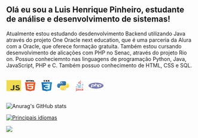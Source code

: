 ## Olá eu sou a Luis Henrique Pinheiro, estudante de análise e desenvolvimento de sistemas!

Atualmente estou estudando desdenvolvimento Backend utilizando Java através do projeto One Oracle next education, que é uma parceria da Alura com a Oracle, que oferece formação gratuita.
Também estou cursando desenvolvimento de alicações com PHP no Senac, através do projeto Rio on.
Possuo conheciemnto nas linguagens de programação Python, Java, JavaScript, PHP e C. Também possuo conhecimento de HTML, CSS e SQL.

<div style="display: inline_block"><br>
  <img align="center" alt="Luis-Js" height="30" width="40" src="https://github.com/devicons/devicon/blob/master/icons/javascript/javascript-original.svg">
  <img align="center" alt="Luis-HTML" height="30" width="40" src="https://github.com/devicons/devicon/blob/master/icons/html5/html5-original-wordmark.svg">
  <img align="center" alt="Luis-CSS" height="30" width="40" src="https://github.com/devicons/devicon/blob/master/icons/css3/css3-original-wordmark.svg">
  <img align="center" alt="Luis-Python" height="30" width="40" src="https://raw.githubusercontent.com/devicons/devicon/master/icons/python/python-original.svg">
  <img align="center" alt="Luis-java" height="30" width="40" src="https://github.com/devicons/devicon/blob/master/icons/java/java-original-wordmark.svg">
  <img align="center" alt="Luis-PHP" height="30" width="40" src="https://github.com/devicons/devicon/blob/master/icons/php/php-plain.svg">


</div>
  </br>
  
 ![Anurag's GitHub stats](https://github-readme-stats.vercel.app/api?username=kirito-hn&theme=prussian&show_icons=true)
  </br>
  
 [![Principais idiomas](https://github-readme-stats.vercel.app/api/top-langs/?username=kirito-hn&layout=compact&theme=radical&bg_color=30,0d0d0d,191919&title_color=fff&text_color=fff&icon_color=79ff97)](https://github.com/anuraghazra/github-readme-stats)
 
<div> 

  <a href="https://www.linkedin.com/in/www.linkedin.com/in/luis-hnp" target="_blank"><img src="https://img.shields.io/badge/-LinkedIn-%230077B5?style=for-the-badge&logo=linkedin&logoColor=white" target="_blank"></a> 
  
</div>


